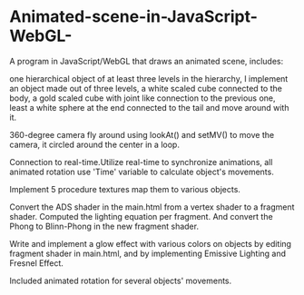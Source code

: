 # Animated-scene-in-JavaScript-WebGL-
 A program in JavaScript/WebGL that draws an animated scene, includes:
 
one hierarchical object of at least three levels in the hierarchy, I implement an object made out of three levels, a white scaled cube connected to the body, a gold scaled cube with joint like connection to the previous one, least a white sphere at the end connected to the tail and move around with it. 

360-degree camera fly around using lookAt() and setMV() to move the camera, it circled around the center in a loop.

Connection to real-time.Utilize real-time to synchronize animations, all animated rotation use 'Time' variable to calculate object's movements.

Implement 5 procedure textures map them to various objects.

Convert the ADS shader in the main.html from a vertex shader to a fragment shader. Computed the lighting equation per fragment. And convert the Phong to Blinn-Phong in the new fragment shader.

Write and implement a glow effect with various colors on objects by editing fragment shader in main.html, and by implementing Emissive Lighting and Fresnel Effect.

Included animated rotation for several objects' movements.
